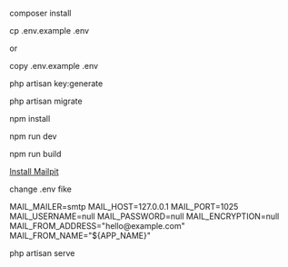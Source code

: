 <p>composer install</p>

<p>cp .env.example .env</p> or <p>copy .env.example .env</p>

<p>php artisan key:generate</p>

<p>php artisan migrate</p>

<p>npm install</p>

<p>npm run dev</p>

<p>npm run build</p>

<a href="https://mailpit.axllent.org/docs/install/">Install Mailpit</a>

<p>change .env fike</p>

<p>
MAIL_MAILER=smtp
MAIL_HOST=127.0.0.1
MAIL_PORT=1025
MAIL_USERNAME=null
MAIL_PASSWORD=null
MAIL_ENCRYPTION=null
MAIL_FROM_ADDRESS="hello@example.com"
MAIL_FROM_NAME="${APP_NAME}"</p>

<p>php artisan serve</p>
